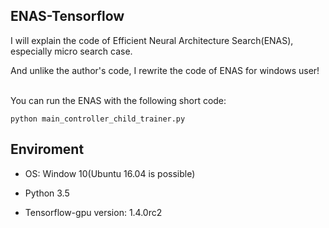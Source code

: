
## ENAS-Tensorflow

I will explain the code of Efficient Neural Architecture Search(ENAS), especially micro search case.

And unlike the author's code, I rewrite the code of ENAS  for windows user!

<br/>You can run the ENAS with the following short code:
```
python main_controller_child_trainer.py
```

## Enviroment
- OS: Window 10(Ubuntu 16.04 is possible)

- Python 3.5

- Tensorflow-gpu version:  1.4.0rc2 
